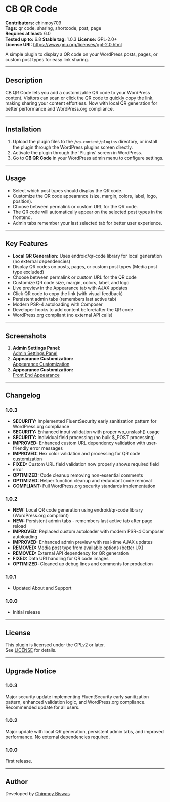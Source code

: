 # CB QR Code

**Contributors:** chinmoy709  
**Tags:** qr code, sharing, shortcode, post, page  
**Requires at least:** 6.0  
**Tested up to:** 6.8
**Stable tag:** 1.0.3
**License:** GPL-2.0+  
**License URI:** https://www.gnu.org/licenses/gpl-2.0.html  

A simple plugin to display a QR code on your WordPress posts, pages, or custom post types for easy link sharing.

---

## Description

CB QR Code lets you add a customizable QR code to your WordPress content. Visitors can scan or click the QR code to quickly copy the link, making sharing your content effortless. Now with local QR generation for better performance and WordPress.org compliance.

---

## Installation

1. Upload the plugin files to the `/wp-content/plugins` directory, or install the plugin through the WordPress plugins screen directly.
2. Activate the plugin through the 'Plugins' screen in WordPress.
3. Go to **CB QR Code** in your WordPress admin menu to configure settings.

---

## Usage

- Select which post types should display the QR code.
- Customize the QR code appearance (size, margin, colors, label, logo, position).
- Choose between permalink or custom URL for the QR code.
- The QR code will automatically appear on the selected post types in the frontend.
- Admin tabs remember your last selected tab for better user experience.

---

## Key Features

- **Local QR Generation:** Uses endroid/qr-code library for local generation (no external dependencies)
- Display QR codes on posts, pages, or custom post types (Media post type excluded)
- Choose between permalink or custom URL for the QR code
- Customize QR code size, margin, colors, label, and logo
- Live preview in the Appearance tab with AJAX updates
- Click QR code to copy the link (with visual feedback)
- Persistent admin tabs (remembers last active tab)
- Modern PSR-4 autoloading with Composer
- Developer hooks to add content before/after the QR code
- WordPress.org compliant (no external API calls)

---

## Screenshots

1. **Admin Settings Panel:**  
   [Admin Settings Panel](https://prnt.sc/i1Sl7fuZl485)
2. **Appearance Customization:**  
   [Appearance Customization](https://prnt.sc/5T6O8ug2xBY1)
2. **Appearance Customization:**  
   [Front End Appearance ](https://prnt.sc/2aBKEroKsAnF)

---

## Changelog

### 1.0.3
* **SECURITY:** Implemented FluentSecurity early sanitization pattern for WordPress.org compliance
* **SECURITY:** Enhanced input validation with proper wp_unslash() usage
* **SECURITY:** Individual field processing (no bulk $_POST processing)
* **IMPROVED:** Enhanced custom URL dependency validation with user-friendly error messages
* **IMPROVED:** Hex color validation and processing for QR code customization
* **FIXED:** Custom URL field validation now properly shows required field error
* **OPTIMIZED:** Code cleanup removing non-essential comments
* **OPTIMIZED:** Helper function cleanup and redundant code removal
* **COMPLIANT:** Full WordPress.org security standards implementation

### 1.0.2
* **NEW:** Local QR code generation using endroid/qr-code library (WordPress.org compliant)
* **NEW:** Persistent admin tabs - remembers last active tab after page reload
* **IMPROVED:** Replaced custom autoloader with modern PSR-4 Composer autoloading
* **IMPROVED:** Enhanced admin preview with real-time AJAX updates
* **REMOVED:** Media post type from available options (better UX)
* **REMOVED:** External API dependency for QR generation
* **FIXED:** Data URI handling for QR code images
* **OPTIMIZED:** Cleaned up debug lines and comments for production

### 1.0.1
* Updated About and Support

### 1.0.0
* Initial release

---

## License

This plugin is licensed under the GPLv2 or later.  
See [LICENSE](https://www.gnu.org/licenses/gpl-2.0.html) for details.

---

## Upgrade Notice

### 1.0.3
Major security update implementing FluentSecurity early sanitization pattern, enhanced validation logic, and WordPress.org compliance. Recommended update for all users.

### 1.0.2
Major update with local QR generation, persistent admin tabs, and improved performance. No external dependencies required.

### 1.0.0
First release.

---

## Author

Developed by [Chinmoy Biswas](https://github.com/chinmoybiswas93)
